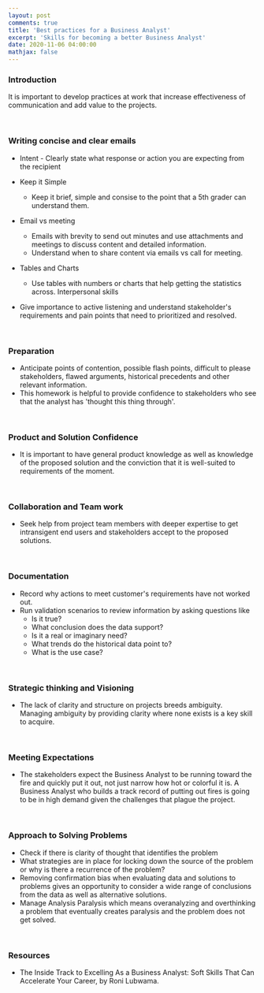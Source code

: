 ```yaml
---
layout: post
comments: true
title: 'Best practices for a Business Analyst'
excerpt: 'Skills for becoming a better Business Analyst'
date: 2020-11-06 04:00:00
mathjax: false
---
```


### Introduction

It is important to develop practices at work that increase effectiveness of communication and add value to the projects.

<br>

### Writing concise and clear emails

- Intent
        - Clearly state what response or action you are expecting from the recipient
- Keep it Simple
    - Keep it brief, simple and consise to the point that a 5th grader can understand them.
- Email vs meeting
    - Emails with brevity to send out minutes and use attachments and meetings to discuss content and detailed information.
    - Understand when to share content via emails vs call for meeting.
- Tables and Charts
    - Use tables with numbers or charts that help getting the statistics across.
 Interpersonal skills

- Give importance to active listening and understand stakeholder's requirements and pain points that need to prioritized and resolved.

<br>

### Preparation

- Anticipate points of contention, possible flash points, difficult to please stakeholders, flawed arguments, historical precedents and other relevant information.
- This homework is helpful to provide confidence to stakeholders who see that the analyst has 'thought this thing through'.

<br>

### Product and Solution Confidence

- It is important to have general product knowledge as well as knowledge of the proposed solution and the conviction that it is well-suited to requirements of the moment.

<br>

### Collaboration and Team work

 - Seek help from project team members with deeper expertise to get intransigent end users and stakeholders accept to the proposed solutions.

<br>

### Documentation

- Record why actions to meet customer's requirements have not worked out.
- Run validation scenarios to review information by asking questions like
    - Is it true?
    - What conclusion does the data support?
    - Is it a real or imaginary need?
    - What trends do the historical data point to?
    - What is the use case?

<br>

### Strategic thinking and Visioning

 - The lack of clarity and structure on projects breeds ambiguity. Managing ambiguity by providing clarity where none exists is a key skill to acquire.

<br>

### Meeting Expectations

 - The stakeholders expect the Business Analyst to be running toward the fire and quickly put it out, not just narrow how hot or colorful it is. A Business Analyst who builds a track record of putting out fires is going to be in high demand given the challenges that plague the project.

<br>

### Approach to Solving Problems

- Check if there is clarity of thought that identifies the problem
- What strategies are in place for locking down the source of the problem or why is there a recurrence of the problem?
- Removing confirmation bias when evaluating data and solutions to problems gives an opportunity to consider a wide range of conclusions from the data as well as alternative solutions.
- Manage Analysis Paralysis which means overanalyzing and overthinking a problem that eventually creates paralysis and the problem does not get solved.

<br>

### Resources

- The Inside Track to Excelling As a Business Analyst: Soft Skills That Can Accelerate Your Career, by Roni Lubwama.



